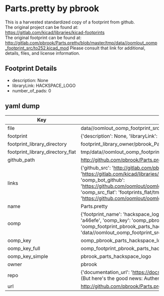 # Parts.pretty by pbrook  
This is a harvested standardized copy of a footprint from github.  
The original project can be found at:  
https://gitlab.com/kicad/libraries/kicad-footprints  
The original footprint can be found at:
http://gitlab.com/pbrook/Parts.pretty/blob/master/tmp/data//oomlout_oomp_footprint_src/to252.kicad_mod
Please consult that link for additional, details, files, and license information.  
## Footprint Details
* description: None  
* libraryLink: HACKSPACE_LOGO  
* number_of_pads: 0  
## yaml dump  
| Key | Value |  
| --- | --- |  
| file | data//oomlout_oomp_footprint_src/Parts.pretty/HACKSPACE_LOGO.kicad_mod |  
| footprint | {'description': None, 'libraryLink': 'HACKSPACE_LOGO', 'number_of_pads': 0} |  
| footprint_library_directory | footprint_library_owner/pbrook_Parts.pretty |  
| footprint_library_directory_flat | tmp/data//oomlout_oomp_footprint_src/footprints_flat/pbrook_parts_hackspace_logo/working |  
| github_path | http://github.com/pbrook/Parts.pretty/blob/master/tmp/data//oomlout_oomp_footprint_src/HACKSPACE_LOGO.kicad_mod |  
| links | {'github_src': 'http://gitlab.com/pbrook/Parts.pretty/blob/master/tmp/data//oomlout_oomp_footprint_src/to252.kicad_mod', 'github_src_repo': 'https://gitlab.com/kicad/libraries/kicad-footprints', 'oomp_bot': 'tmp/data//oomlout_oomp_footprint_src/footprints/pbrook_parts_hackspace_logo/working', 'oomp_bot_github': 'https://github.com/oomlout/oomlout_oomp_footprint_bot/tree/main/tmp/data//oomlout_oomp_footprint_src/footprints/pbrook_parts_hackspace_logo/working', 'oomp_src_flat': 'footprints_flat/tmp/data//oomlout_oomp_footprint_src/footprints_flat/pbrook_parts_hackspace_logo/working', 'oomp_src_flat_github': 'https://github.com/oomlout/oomlout_oomp_footprint_src/tree/main/tmp/data//oomlout_oomp_footprint_src/footprints_flat/pbrook_parts_hackspace_logo/working'} |  
| name | Parts.pretty |  
| oomp | {'footprint_name': 'hackspace_logo', 'library_name': 'parts', 'md5': 'a46efe26c86a78c07031e256198c5f85', 'md5_10': 'a46efe26c8', 'md5_5': 'a46ef', 'md5_6': 'a46efe', 'oomp_key': 'oomp_pbrook_parts_hackspace_logo', 'oomp_key_extra': 'oomp_footprint_pbrook_parts_hackspace_logo', 'oomp_key_full': 'oomp_footprint_pbrook_parts_hackspace_logo_a46efe', 'oomp_key_simple': 'pbrook_parts_hackspace_logo', 'original_filename': 'data//oomlout_oomp_footprint_src/Parts.pretty/HACKSPACE_LOGO.kicad_mod', 'owner_name': 'pbrook'} |  
| oomp_key | oomp_pbrook_parts_hackspace_logo |  
| oomp_key_full | oomp_footprint_pbrook_parts_hackspace_logo |  
| oomp_key_simple | pbrook_parts_hackspace_logo |  
| owner | pbrook |  
| repo | {'documentation_url': 'https://docs.github.com/rest/overview/resources-in-the-rest-api#rate-limiting', 'message': "API rate limit exceeded for 84.66.142.224. (But here's the good news: Authenticated requests get a higher rate limit. Check out the documentation for more details.)"} |  
| url | http://github.com/pbrook/Parts.pretty |  

